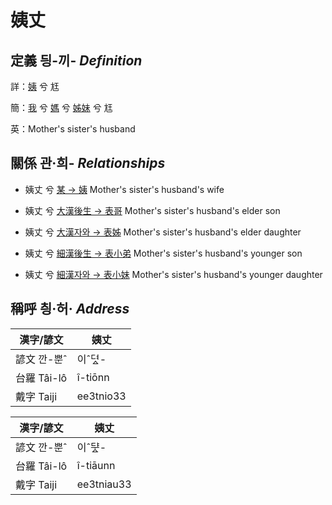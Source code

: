 # 姨丈
## 定義 딍-끼- _Definition_
詳：[姨](member15.md) 兮 尪

簡：[我](member1.md) 兮 [媽](member3.md) 兮 [姊妹](member15.md) 兮 尪

英：Mother's sister's husband

## 關係 관·희- _Relationships_

- 姨丈 兮 [某 → 姨](member15.md) Mother's sister's husband's wife

- 姨丈 兮 [大漢後生 → 表哥](member47.md) Mother's sister's husband's elder son

- 姨丈 兮 [大漢자와 → 表姊](member48.md) Mother's sister's husband's elder daughter

- 姨丈 兮 [細漢後生 → 表小弟](member49.md) Mother's sister's husband's younger son

- 姨丈 兮 [細漢자와 → 表小妹](member50.md) Mother's sister's husband's younger daughter



## 稱呼 칑·허· _Address_

漢字/諺文 | 姨丈
--- | ---
諺文 깐-뿐ˆ | 이ˆ뎌ᇫ-
台羅 Tâi-lô | î-tiōnn
戴字 Taiji | ee3tnio33


漢字/諺文 | 姨丈
--- | ---
諺文 깐-뿐ˆ | 이ˆᄃᆤᇫ-
台羅 Tâi-lô | î-tiāunn
戴字 Taiji | ee3tniau33


